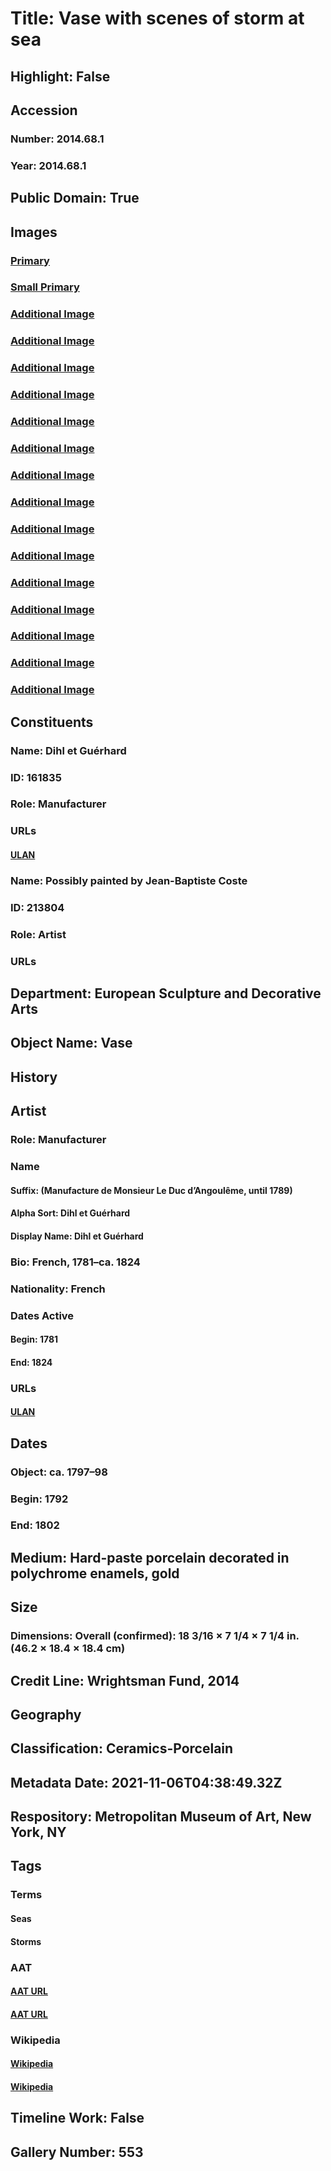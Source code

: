 # Title: Vase with scenes of storm at sea
## Highlight: False
## Accession
### Number: 2014.68.1
### Year: 2014.68.1
## Public Domain: True
## Images
### [Primary](https://images.metmuseum.org/CRDImages/es/original/DP335264.jpg)
### [Small Primary](https://images.metmuseum.org/CRDImages/es/web-large/DP335264.jpg)
### [Additional Image](https://images.metmuseum.org/CRDImages/es/original/DP335263.jpg)
### [Additional Image](https://images.metmuseum.org/CRDImages/es/original/DP325955.jpg)
### [Additional Image](https://images.metmuseum.org/CRDImages/es/original/DP348734.jpg)
### [Additional Image](https://images.metmuseum.org/CRDImages/es/original/DP354630.jpg)
### [Additional Image](https://images.metmuseum.org/CRDImages/es/original/DP354631.jpg)
### [Additional Image](https://images.metmuseum.org/CRDImages/es/original/DP354632.jpg)
### [Additional Image](https://images.metmuseum.org/CRDImages/es/original/DP354633.jpg)
### [Additional Image](https://images.metmuseum.org/CRDImages/es/original/DP354634.jpg)
### [Additional Image](https://images.metmuseum.org/CRDImages/es/original/DP354635.jpg)
### [Additional Image](https://images.metmuseum.org/CRDImages/es/original/DP348735.jpg)
### [Additional Image](https://images.metmuseum.org/CRDImages/es/original/DP354636.jpg)
### [Additional Image](https://images.metmuseum.org/CRDImages/es/original/DP354637.jpg)
### [Additional Image](https://images.metmuseum.org/CRDImages/es/original/DP348736.jpg)
### [Additional Image](https://images.metmuseum.org/CRDImages/es/original/DP-983-001.jpg)
### [Additional Image](https://images.metmuseum.org/CRDImages/es/original/DP325957.jpg)
## Constituents
### Name: Dihl et Guérhard
### ID: 161835
### Role: Manufacturer
### URLs
#### [ULAN](http://vocab.getty.edu/page/ulan/500490251)
### Name: Possibly painted by Jean-Baptiste Coste
### ID: 213804
### Role: Artist
### URLs
## Department: European Sculpture and Decorative Arts
## Object Name: Vase
## History
## Artist
### Role: Manufacturer
### Name
#### Suffix: (Manufacture de Monsieur Le Duc d’Angoulême, until 1789)
#### Alpha Sort: Dihl et Guérhard
#### Display Name: Dihl et Guérhard
### Bio: French, 1781–ca. 1824
### Nationality: French
### Dates Active
#### Begin: 1781
#### End: 1824
### URLs
#### [ULAN](http://vocab.getty.edu/page/ulan/500490251)
## Dates
### Object: ca. 1797–98
### Begin: 1792
### End: 1802
## Medium: Hard-paste porcelain decorated in polychrome enamels, gold
## Size
### Dimensions: Overall (confirmed): 18 3/16 × 7 1/4 × 7 1/4 in. (46.2 × 18.4 × 18.4 cm)
## Credit Line: Wrightsman Fund, 2014
## Geography
## Classification: Ceramics-Porcelain
## Metadata Date: 2021-11-06T04:38:49.32Z
## Respository: Metropolitan Museum of Art, New York, NY
## Tags
### Terms
#### Seas
#### Storms
### AAT
#### [AAT URL](http://vocab.getty.edu/page/aat/300008694)
#### [AAT URL](http://vocab.getty.edu/page/aat/300054734)
### Wikipedia
#### [Wikipedia]()
#### [Wikipedia]()
## Timeline Work: False
## Gallery Number: 553